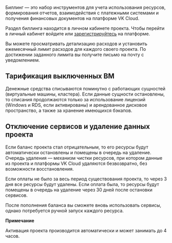 Биллинг — это набор инструментов для учета использования ресурсов, формирования отчетов, взаимодействия с платежными системами и получения финансовых документов на платформе VK Cloud.

Раздел биллинга находится в личном кабинете проекта. Чтобы перейти в личный кабинет войдите или [зарегистрируйтесь](https://mcs.mail.ru/docs/ru/additionals/start/get-started/registration) на платформе.

Вы можете просматривать детализацию расходов и установить ежемесячный лимит расходов для каждого своего проекта. По достижении заданного лимита вы получите письмо на почту с уведомлением.

## Тарификация выключенных ВМ

Денежные средства списываются поминутно с работающих сущностей (виртуальные машины, кластера). Если данные сущности остановлены, то списания продолжаются только за использование лицензий (Windows и RDS, если активированы) и арендованное дисковое пространство, а также за хранение имеющихся бэкапов.

## Отключение сервисов и удаление данных проекта

Если баланс проекта стал отрицательным, то его ресурсы будут автоматически остановлены и помещены в очередь на удаление. Очередь удаления — механизм чистки ресурсов, при котором данные из проекта и платформы VK Cloud удаляются безвозвратно, без возможности восстановления.

Если оплаты не было за весь период существования проекта, то через 3 дня все ресурсы будут удалены. Если оплата была, то ресурсы будут помещены в очередь на удаление через 30 дней после остановки сервисов.

После пополнения баланса вы сможете вновь использовать сервисы, однако потребуется ручной запуск каждого ресурса.

<info>

**Примечание**

Активация проекта производится автоматически и может занимать до 4 часов.

</info>
